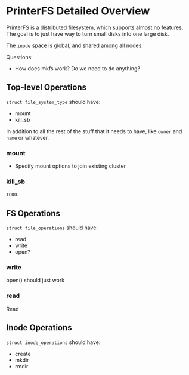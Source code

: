 # PrinterFS Detailed Overview

PrinterFS is a distributed filesystem, which supports almost no features. The
goal is to just have way to turn small disks into one large disk.

The `inode` space is global, and shared among all nodes.

Questions:

* How does mkfs work? Do we need to do anything?

## Top-level Operations

`struct file_system_type` should have:

* mount
* kill_sb

In addition to all the rest of the stuff that it needs to have, like `owner` and
`name` or whatever.

### mount

* Specify mount options to join existing cluster

### kill_sb

`TODO`.

## FS Operations

`struct file_operations` should have:

* read
* write
* open?

### write

open() should just work



### read

Read

## Inode Operations

`struct inode_operations` should have:

* create
* mkdir
* rmdir
